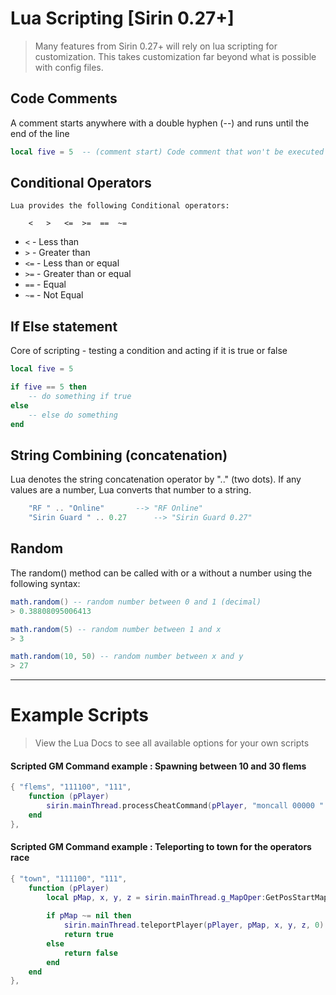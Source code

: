 # Lua Scripting [Sirin 0.27+]

> Many features from Sirin 0.27+ will rely on lua scripting for customization. This takes customization far beyond what is possible with config files.

## Code Comments

A comment starts anywhere with a double hyphen (--) and runs until the end of the line

```lua
local five = 5  -- (comment start) Code comment that won't be executed

```

## Conditional Operators

```
Lua provides the following Conditional operators:

    <   >   <=  >=  ==  ~=
```
* `<`  -  Less than
* `>`  -  Greater than
* `<=`  -  Less than or equal
* `>=`  -  Greater than or equal
* `==`  -  Equal
* `~=`  -  Not Equal

## If Else statement

Core of scripting - testing a condition and acting if it is true or false

```lua
local five = 5

if five == 5 then
	-- do something if true
else
	-- else do something
end
```

## String Combining (concatenation)

Lua denotes the string concatenation operator by ".." (two dots). If any values are a number, Lua converts that number to a string.

```lua
    "RF " .. "Online"  		--> "RF Online"
    "Sirin Guard " .. 0.27		--> "Sirin Guard 0.27"
```

## Random

The random() method can be called with or a without a number using the following syntax:

```lua
math.random() -- random number between 0 and 1 (decimal)
> 0.38808095006413

math.random(5) -- random number between 1 and x
> 3

math.random(10, 50) -- random number between x and y
> 27
```

----------

# Example Scripts

> View the Lua Docs to see all available options for your own scripts

#### Scripted GM Command example : Spawning between 10 and 30 flems

```lua
{ "flems", "111100", "111",
	function (pPlayer)
		sirin.mainThread.processCheatCommand(pPlayer, "moncall 00000 " .. math.random(10, 30))
	end
},
```

#### Scripted GM Command example : Teleporting to town for the operators race

```lua
{ "town", "111100", "111",
	function (pPlayer)
		local pMap, x, y, z = sirin.mainThread.g_MapOper:GetPosStartMap(pPlayer:GetObjRace(), false)
		
		if pMap ~= nil then
			sirin.mainThread.teleportPlayer(pPlayer, pMap, x, y, z, 0)
			return true
		else
			return false
		end
	end
},
```